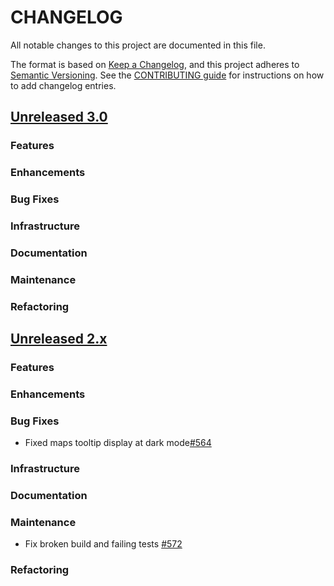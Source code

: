 # CHANGELOG
All notable changes to this project are documented in this file.

The format is based on [Keep a Changelog](https://keepachangelog.com/en/1.0.0/), and this project adheres to [Semantic Versioning](https://semver.org/spec/v2.0.0.html). See the [CONTRIBUTING guide](./CONTRIBUTING.md#Changelog) for instructions on how to add changelog entries.

## [Unreleased 3.0](https://github.com/opensearch-project/dashboards-maps/compare/2.x...HEAD)
### Features
### Enhancements
### Bug Fixes
### Infrastructure
### Documentation
### Maintenance
### Refactoring

## [Unreleased 2.x](https://github.com/opensearch-project/dashboards-maps/compare/2.11...2.x)
### Features
### Enhancements
### Bug Fixes
* Fixed maps tooltip display at dark mode[#564](https://github.com/opensearch-project/dashboards-maps/pull/564)
### Infrastructure
### Documentation
### Maintenance
* Fix broken build and failing tests [#572](https://github.com/opensearch-project/dashboards-maps/pull/572)
### Refactoring
